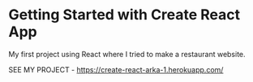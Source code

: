 # Getting Started with Create React App

My first project using React where I tried to make a restaurant website.

SEE MY PROJECT - https://create-react-arka-1.herokuapp.com/

